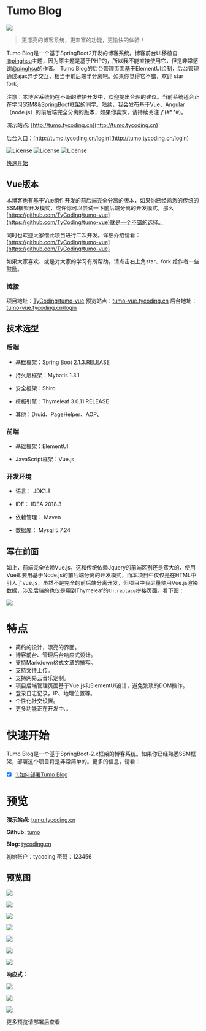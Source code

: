 # Tumo Blog

![](http://cdn.tycoding.cn/tumo.png)

> 更漂亮的博客系统，更丰富的功能，更愉快的体验！

Tumo Blog是一个基于SpringBoot2开发的博客系统。博客前台UI移植自[@pinghsu](https://github.com/chakhsu/pinghsu)主题，因为原主题是基于PHP的，所以我不能直接使用它，但是非常感谢[@pinghsu](https://github.com/chakhsu/pinghsu)的作者。
Tumo Blog的后台管理页面基于ElementUI绘制，后台管理通过ajax异步交互，相当于前后端半分离吧。如果你觉得它不错，欢迎 star fork。

注意：本博客系统仍在不断的维护开发中，欢迎提出合理的建议。当前系统适合正在学习SSM&&SpringBoot框架的同学。陆续，我会发布基于Vue、Angular（node.js）的前后端完全分离的版本，如果你喜欢，请持续关注了(#^.^#)。

演示站点: [http://tumo.tycoding.cn](http://tumo.tycoding.cn)

后台入口：[http://tumo.tycoding.cn/login](http://tumo.tycoding.cn/login)

[![License](https://img.shields.io/badge/SpringBoot-v2.0.5.RELEASE-green.svg)](https://github.com/TyCoding/tumo)
[![License](https://img.shields.io/badge/Vue.js-v2.x-blue.svg)](https://github.com/TyCoding/tumo)
[![License](https://img.shields.io/badge/Mysql-v5.7.22-blue.svg)](https://github.com/TyCoding/tumo)

[快速开始](https://github.com/TyCoding/tumo/wiki/%E5%A6%82%E4%BD%95%E9%83%A8%E7%BD%B2Tumo-Blog)

## Vue版本

本博客也有基于Vue组件开发的前后端完全分离的版本，如果你已经熟悉的传统的SSM框架开发模式，或许你可以尝试一下前后端分离的开发模式，那么 [https://github.com/TyCoding/tumo-vue](https://github.com/TyCoding/tumo-vue)就是一个不错的选择。

同时也欢迎大家借此项目进行二次开发。详细介绍请看：[https://github.com/TyCoding/tumo-vue](https://github.com/TyCoding/tumo-vue)

如果大家喜欢、或是对大家的学习有所帮助，请点击右上角star、fork 给作者一些鼓励。

### 链接

项目地址：[TyCoding/tumo-vue](https://github.com/TyCoding/tumo-vue)
预览站点：[tumo-vue.tycoding.cn](http://tumo-vue.tycoding.cn/)
后台地址：[tumo-vue.tycoding.cn/login](http://tumo-vue.tycoding.cn/login)

## 技术选型

### 后端

* 基础框架：Spring Boot 2.1.3.RELEASE

* 持久层框架：Mybatis 1.3.1

* 安全框架：Shiro

* 模板引擎：Thymeleaf 3.0.11.RELEASE

* 其他：Druid、PageHelper、AOP、

### 前端

* 基础框架：ElementUI

* JavaScript框架：Vue.js

### 开发环境

* 语言： JDK1.8

* IDE： IDEA 2018.3

* 依赖管理： Maven

* 数据库： Mysql 5.7.24

## 写在前面

如上，前端完全依赖Vue.js，这和传统依赖Jquery的前端区别还是蛮大的，使用Vue即要用基于Node.js的前后端分离的开发模式，而本项目中仅仅是在HTML中引入了vue.js，虽然不是完全的前后端分离开发，但项目中我尽量使用Vue.js渲染数据，涉及后端的也仅是用到Thymeleaf的`th:replace`拼接页面。看下图：

![](https://tycoding.cn/2019/02/26/spring-boot-thymeleaf-mybatis/3.png)


# 特点

* 简约的设计，漂亮的界面。
* 博客前台、管理后台响应式设计。
* 支持Markdown格式文章的撰写。
* 支持文件上传。
* 支持网易云音乐定制。
* 项目后端管理页面基于Vue.js和ElementUI设计，避免繁琐的DOM操作。
* 登录日志记录，IP、地理位置等。
* 个性化社交设置。
* 更多功能正在开发中...

# 快速开始

Tumo Blog是一个基于SpringBoot-2.x框架的博客系统。如果你已经熟悉SSM框架，部署这个项目将是非常简单的。更多的信息，请看：

- [x]  [1.如何部署Tumo Blog](https://github.com/TyCoding/tumo/wiki/%E5%A6%82%E4%BD%95%E9%83%A8%E7%BD%B2Tumo-Blog)

# 预览

**演示站点:** [tumo.tycoding.cn](http://tumo.tycoding.cn)

**Github:** [tumo](https://github.com/TyCoding/tumo)

**Blog:** [tycoding.cn](http://tycoding.cn)

初始账户：tycoding  密码：123456


## 预览图

![](doc/20190327081959.png)

![](doc/20190327082016.png)

![](doc/20190327082038.png)

![](doc/20190327082146.png)

![](doc/20190327082215.png)

![](doc/20190327082245.png)

![](doc/20190327082309.png)

**响应式：**

![](http://cdn.tycoding.cn/tumo-login-phone.png)

![](http://cdn.tycoding.cn/tumo-admin-phone2.png)

![](http://cdn.tycoding.cn/tumo-cover-phone.png)

更多预览请部署后查看
